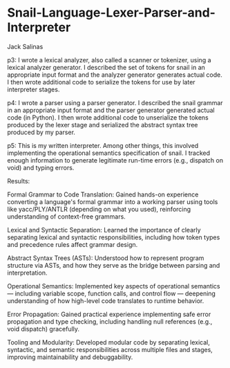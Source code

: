 # Snail-Language-Lexer-Parser-and-Interpreter
Jack Salinas

p3: I wrote a lexical analyzer, also called a scanner or tokenizer, using a lexical analyzer generator. I described the set of tokens for snail in an appropriate input format and the analyzer generator generates actual code. I then wrote additional code to serialize the tokens for use by later interpreter stages.

p4: I wrote a parser using a parser generator. I described the snail grammar in an appropriate input format and the parser generator generated actual code (in Python). I then wrote additional code to unserialize the tokens produced by the lexer stage and serialized the abstract syntax tree produced by my parser.

p5: This is my written interpreter. Among other things, this involved implementing the operational semantics specification of snail. I tracked enough information to generate legitimate run-time errors (e.g., dispatch on void) and typing errors.

Results:

Formal Grammar to Code Translation: Gained hands-on experience converting a language's formal grammar into a working parser using tools like yacc/PLY/ANTLR (depending on what you used), reinforcing understanding of context-free grammars.

Lexical and Syntactic Separation: Learned the importance of clearly separating lexical and syntactic responsibilities, including how token types and precedence rules affect grammar design.

Abstract Syntax Trees (ASTs): Understood how to represent program structure via ASTs, and how they serve as the bridge between parsing and interpretation.

Operational Semantics: Implemented key aspects of operational semantics — including variable scope, function calls, and control flow — deepening understanding of how high-level code translates to runtime behavior.

Error Propagation: Gained practical experience implementing safe error propagation and type checking, including handling null references (e.g., void dispatch) gracefully.

Tooling and Modularity: Developed modular code by separating lexical, syntactic, and semantic responsibilities across multiple files and stages, improving maintainability and debuggability.
